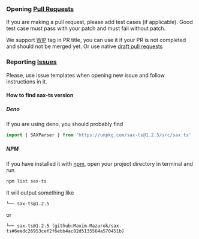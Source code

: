 ### Opening [Pull Requests](https://github.com/Maxim-Mazurok/sax-ts/pulls)
If you are making a pull request, please add test cases (if applicable).
Good test case must pass with your patch and must fail without patch.

We support [WIP](https://github.com/marketplace/wip) tag in PR title, you can
use it if your PR is not completed and should not be merged yet.
Or use native [draft pull requests](https://github.blog/2019-02-14-introducing-draft-pull-requests/)

### Reporting [Issues](https://github.com/Maxim-Mazurok/sax-ts/issues)
Please, use issue templates when opening new issue and 
follow instructions in it.

#### How to find sax-ts version
##### Deno
If you are using deno, you should probably find
```typescript
import { SAXParser } from 'https://unpkg.com/sax-ts@1.2.5/src/sax.ts'
```
##### NPM
If you have installed it with [npm](https://www.npmjs.com/package/sax-ts), 
open your project directory in terminal and run 
```bash
npm list sax-ts
```
It will output something like 
```
└── sax-ts@1.2.5
```
or 
```
└── sax-ts@1.2.5 (github:Maxim-Mazurok/sax-ts#6eedc26953cef2f6ebb4ac02d5135564a570451b)
```
